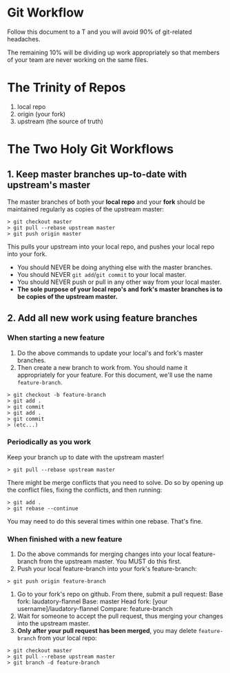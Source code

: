 # Git Workflow
Follow this document to a T and you will avoid 90% of git-related headaches.

The remaining 10% will be dividing up work appropriately so that members of your team are never working on the same files.

# The Trinity of Repos

1. local repo
1. origin (your fork)
1. upstream (the source of truth)

# The Two Holy Git Workflows

## 1. Keep master branches up-to-date with upstream's master
  The master branches of both your **local repo** and your **fork** should be maintained regularly as copies of the upstream master:
  ```
  > git checkout master
  > git pull --rebase upstream master
  > git push origin master
  ```
  This pulls your upstream into your local repo, and pushes your local repo into your fork.
  
  - You should NEVER be doing anything else with the master branches.
  - You should NEVER ```git add```/```git commit``` to your local master.
  - You should NEVER push or pull in any other way from your local master.
  - **The sole purpose of your local repo's and fork's master branches is to be copies of the upstream master.**

## 2. Add all new work using feature branches

### When starting a new feature
  1. Do the above commands to update your local's and fork's master branches.
  1. Then create a new branch to work from. You should name it appropriately for your feature. For this document, we'll use the name ```feature-branch```.
  ```
  > git checkout -b feature-branch
  > git add .
  > git commit
  > git add .
  > git commit
  > (etc...)
  ```
  
### Periodically as you work
  Keep your branch up to date with the upstream master!
  ```
  > git pull --rebase upstream master
  ```
  There might be merge conflicts that you need to solve. Do so by opening up the conflict files, fixing the conflicts, and then running:
  ```
  > git add .
  > git rebase --continue
  ```
  You may need to do this several times within one rebase. That's fine.

### When finished with a new feature
  1. Do the above commands for merging changes into your local feature-branch from the upstream master. You MUST do this first.
  1. Push your local feature-branch into your fork's feature-branch:
  ```
  > git push origin feature-branch
  ```
  1. Go to your fork's repo on github. From there, submit a pull request:
    Base fork: laudatory-flannel
    Base: master
    Head fork: [your username]/laudatory-flannel
    Compare: feature-branch
  1. Wait for someone to accept the pull request, thus merging your changes into the upstream master.
  1. **Only after your pull request has been merged**, you may delete ```feature-branch``` from your local repo:
  ```
  > git checkout master
  > git pull --rebase upstream master
  > git branch -d feature-branch
  ```